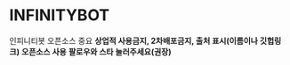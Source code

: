 # INFINITYBOT
인피니티봇 오픈소스
중요 **상업적 사용금지, 2차배포금지, 출처 표시(이름이나 깃헙링크)**
**오픈소스 사용**
**팔로우와 스타 눌러주세요(권장)**
